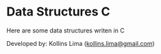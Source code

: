 # Data Structures C

Here are some data structures writen in C

Developed by: Kollins Lima (kollins.lima@gmail.com)
